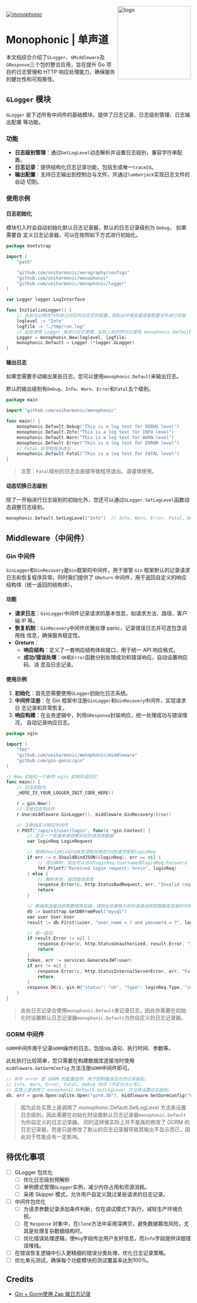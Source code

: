 <img  align="right" src="https://avatars.githubusercontent.com/u/168158486?s=200&v=4" height="200" alt="logo"/>

[![monophonic](https://readme-typing-svg.demolab.com?font=Pixelify+Sans&size=64&pause=1000&center=false&vCenter=true&random=false&width=435&height=200&lines=:=>+monophonic+<=:)](https://github.com/uniharmonic/monophonic)

# Monophonic | 单声道

本文档综合介绍了`GLogger`、`GMiddleware`及`GResponse`三个包的整合应用，旨在提升
Go 项目的日志管理和 HTTP 响应处理能力，确保服务的健壮性和可观察性。

## `GLogger` 模块

`GLogger` 是下述所有中间件的基础模块，提供了日志记录、日志级别管理、日志输出配置
等功能。

### 功能

- **日志级别管理**：通过`GetLogLevel`动态解析并设置日志级别，兼容字符串配置。
- **日志记录**：提供结构化日志记录功能，包括生成唯一`traceId`。
- **输出配置**：支持日志输出到控制台与文件，并通过`lumberjack`实现日志文件的自动
  切割。

### 使用示例

#### 日志初始化

模块引入时会自动初始化默认日志记录器，默认的日志记录级别为 `Debug`， 如果需要自
定义日志记录器，可以在按照如下方式进行初始化。

```go
package bootstrap

import (
	"path"

	"github.com/uniharmonic/xerography/configs"
	"github.com/uniharmonic/monophonic"
	"github.com/uniharmonic/monophonic/logger"
)

var Logger logger.LogInterface

func InitializeLogger() {
	// 此处可以修改为你自己对应的日志文件配置，例如从环境变量或者配置文件进行读取
	loglevel := "Info"
	logfile := "./tmp/run.log"
	// 此处使用 Logger 来进行日志管理，实际上你仍然可以使用 monophonic.Default 来进行日志管理
	Logger = monophonic.New(loglevel, logfile)
	monophonic.Default = Logger.(*logger.GLogger)
}
```

#### 输出日志

如果您需要手动输出某些日志，您可以使用`monophonic.Default`来输出日志。

默认的输出级别有`Debug`、`Info`、`Warn`、`Error`和`Fatal`五个级别。

```go
package main

import "github.com/uniharmonic/monophonic"

func main() {
	monophonic.Default.Debug("This is a log test for DEBUG level")
	monophonic.Default.Info("This is a log test for INFO level")
	monophonic.Default.Warn("This is a log test for WARN level")
	monophonic.Default.Error("This is a log test for ERROR level")
	// Fatal 会导致程序退出
	monophonic.Default.Fatal("This is a log test for FATAL level")
}
```

> 注意：`Fatal`级别的日志会直接导致程序退出，请谨慎使用。

#### 动态切换日志级别

除了一开始进行日志级别的初始化外，您还可以通过`GLogger.SetLogLevel`函数动态调整日志级别。

```go
monophonic.Default.SetLogLevel("Info")	// Info, Warn, Error, Fatal, Debug 均可（不区分大小写）
```

## Middleware（中间件）

### Gin 中间件

`GinLogger`和`GinRecovery`是`Gin`框架的中间件，用于接管 `Gin` 框架默认的记录请求日志和恢复程序异常。同时我们提供了 `GReturn` 中间件，用于返回自定义的响应结构体（统一返回的结构体）。

#### 功能

- **请求日志**：`GinLogger`中间件记录请求的基本信息，如请求方法、路径、客户端 IP
  等。
- **恢复机制**：`GinRecovery`中间件优雅处理 panic，记录错误日志并可选包含调用栈
  信息，确保服务稳定性。
- **Greturn**：
  - **响应结构**：定义了一套响应结构体和接口，用于统一 API 响应格式。
  - **成功/错误处理**：`OK`和`Error`函数分别处理成功和错误响应，自动设置响应码、消
    息及日志记录。

#### 使用示例

1. **初始化**：首先您需要使用`GLogger`初始化日志系统。
2. **中间件注册**：在 Gin 框架中注册`GinLogger`和`GinRecovery`中间件，实现请求日
   志记录和异常恢复。
3. **响应构建**：在业务逻辑中，利用`GResponse`封装响应，统一处理成功与错误情况，
   自动记录响应日志。

```go
package xgin

import (
	"fmt"
	"github.com/uniharmonic/monophonic/middleware"
	"github.com/gin-gonic/gin"
)

// New 初始化一个新的 xgin 实例并返回它
func main() {
	// 日志初始化
	_HERE_IS_YOUR_LOGGER_INIT_CODE_HERE()

	r = gin.New()
	// 注册日志中间件
	r.Use(middleware.GinLogger(), middleware.GinRecovery(true))

	// 注册自定义响应中间件
	r.POST("/api/v1/user/login", func(c *gin.Context) {
		// 定义一个变量来接收解析后的请求体数据
		var loginReq LoginRequest

		// 使用ShouldBindJSON来读取并绑定JSON请求体到loginReq
		if err := c.ShouldBindJSON(&loginReq); err == nil {
			// 成功解析，现在可以访问loginReq.Username和loginReq.Password
			fmt.Printf("Received login request: %+v\n", loginReq)
		} else {
			// 解析失败，返回错误信息
			response.Error(c, http.StatusBadRequest, err, "Invalid request body")
			return
		}

		// 数据库连接池获取数据库连接，请把此处替换为你的连接池获取数据库连接的代码
		db := bootstrap.GetDBFromPool("mysql")
		var user User.User
		result := db.First(&user, "user_name = ? and password = ?", loginReq.Username, Utils.SHA512(loginReq.Password))

		// 统一返回
		if result.Error != nil {
			response.Error(c, http.StatusUnauthorized, result.Error, "Invalid username or password")
			return
		}
		token, err := services.GenerateJWT(user)
		if err != nil {
			response.Error(c, http.StatusInternalServerError, err, "Failed to generate token")
			return
		}
		response.OK(c, gin.H{"status": "ok", "type": loginReq.Type, "currentAuthority": "admin", "token": token}, "Successfully logged in")
	}
}
```

> 此处日志记录会使用`monophonic.Default`来记录日志，因此你需要在初始化时设置默认日志记录器`monophonic.Default`为你自定义的日志记录器。

### GORM 中间件

`GORM`中间件用于记录`GORM`操作的日志，包括`SQL`语句、执行时间、参数等。

此处执行比较简单，您只需要在构建数据库连接池时使用 `middleware.GetGormConfig` 方法注册`GORM`中间件即可。

```go
// 其中 error 是 GORM 的配置选项，用于控制错误日志的记录级别。
// Info, Warn, Error, Fatal, Debug 均可（不区分大小写）。
// 实质上是调用了 monophonic.Default.SetLogLevel 方法来设置日志级别。
db, err = gorm.Open(sqlite.Open("gorm.db"), middleware.GetGormConfig("error"))
```

> 因为此处实质上是调用了 monophonic.Default.SetLogLevel 方法来设置日志级别，因此需要在初始化时设置默认日志记录器`monophonic.Default`为你自定义的日志记录器。
> 同时这样做实际上并不是真的修改了 GORM 的日志记录器，而是只是修改了默认的日志记录器导致其输出不显示而已，因此对于性能会有一定影响。

## 待优化事项

- [ ] GLogger 包优化
	- [ ] 优化日志级别预解析
	- [ ] 单例模式管理`GLogger`实例，减少内存占用和资源消耗。
	- [ ] 采用 Skipper 模式，允许用户自定义跳过某些请求的日志记录。
- [ ] 中间件包优化
	- [ ] 为请求参数记录添加条件判断，仅在调试模式下执行，减轻生产环境负担。
	- [ ] 在 `Response` 对象中，在`Clone`方法中采用深拷贝，避免数据篡改风险，尤其是处理复杂数据结构时。
	- [ ] 优化错误处理逻辑，使`Msg`字段传达用户友好信息，而`Info`字段提供详细错误堆栈。
- [ ] 在错误恢复逻辑中引入更精细的错误分类处理，优化日志记录策略。
- [ ] 优化单元测试，确保每个功能模块的测试覆盖率达到100%。

## Credits

- [Gin + Gorm使用 Zap 做日志记录](https://www.majingzhen.com/article/16)